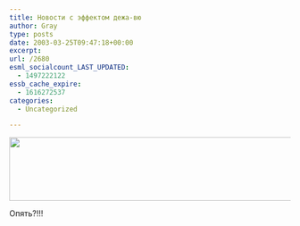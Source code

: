 ```yaml
---
title: Новости с эффектом дежа-вю
author: Gray
type: posts
date: 2003-03-25T09:47:18+00:00
excerpt:
url: /2680
esml_socialcount_LAST_UPDATED:
  - 1497222122
essb_cache_expire:
  - 1616272537
categories:
  - Uncategorized

---
```








<img src="https://i2.wp.com/www.searchengines.ru/blog/images/umm-kasr.gif?resize=506%2C114" width="506" height="114" border="0" data-recalc-dims="1" /> 

Опять?!!!